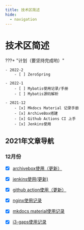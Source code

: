 ```yaml
---
title: 技术区简述
hide:
  - navigation
---
```


# 技术区简述

???+ "计划（要坚持完成哟）"

    - 2022-2
        - [ ] ZeroSpring

    - 2022-1
        - [ ] Mybatis使用记录/手册
        - [ ] Mybatis源码解析

    - 2021-12
        - [x] Mkdocs Material 记录手册
        - [x] ArchiveBox搭建
        - [x] Github Actions CI 上手
        - [x] Jenkins使用

## 2021年文章导航

### 12月份

- [x] [archivebox使用（更新）](2021/12/archivebox.md)
- [x] [jenkins使用(更新)](2021/12/jenkins.md)
- [x] [github action使用（更新）](2021/12/github_action.md)
- [x] [nginx使用记录](2021/12/nginx_record.md)
- [x] [mkdocs material使用记录](mkdocs.md)
- [x] [i3-gaps使用记录](i3wm.md)


